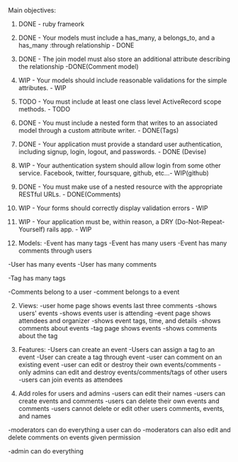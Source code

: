 Main objectives:
1. DONE - ruby frameork
2. DONE - Your models must include a has_many, a belongs_to, and a has_many :through relationship - DONE
3. DONE - The join model must also store an additional attribute describing the relationship -DONE(Comment model)
4. WIP - Your models should include reasonable validations for the simple attributes. - WIP
5. TODO - You must include at least one class level ActiveRecord scope methods. - TODO
6. DONE - You must include a nested form that writes to an associated model through a custom attribute writer. - DONE(Tags)
7. DONE - Your application must provide a standard user authentication, including signup, login, logout, and passwords. - DONE (Devise)
8. WIP - Your authentication system should allow login from some other service. Facebook, twitter, foursquare, github, etc...- WIP(github)
9. DONE - You must make use of a nested resource with the appropriate RESTful URLs. - DONE(Comments)
10. WIP - Your forms should correctly display validation errors - WIP
11. WIP - Your application must be, within reason, a DRY (Do-Not-Repeat-Yourself) rails app. - WIP

1. Models:
  -Event has many tags
  -Event has many users
  -Event has many comments through users

  -User has many events
  -User has many comments

  -Tag has many tags

  -Comments belong to a user
  -comment belongs to a event

2. Views:
  -user home page shows events last three comments
    -shows users' events
    -shows events user is attending
  -event page shows attendees and organizer
    -shows event tags, time, and details
    -shows comments about events
  -tag page shows events
    -shows comments about the tag

3. Features:
  -Users can create an event
  -Users can assign a tag to an event
  -User can create a tag through event
  -user can comment on an existing event
  -user can edit or destroy their own events/comments
  -only admins can edit and destroy events/comments/tags of other users
  -users can join events as attendees



4. Add roles for users and admins
  -users can edit their names
  -users can create events and comments
  -users can delete their own events and comments
  -users cannot delete or edit other users comments, events, and names

  -moderators can do everything a user can do
  -moderators can also edit and delete comments on events given permission

  -admin can do everything
